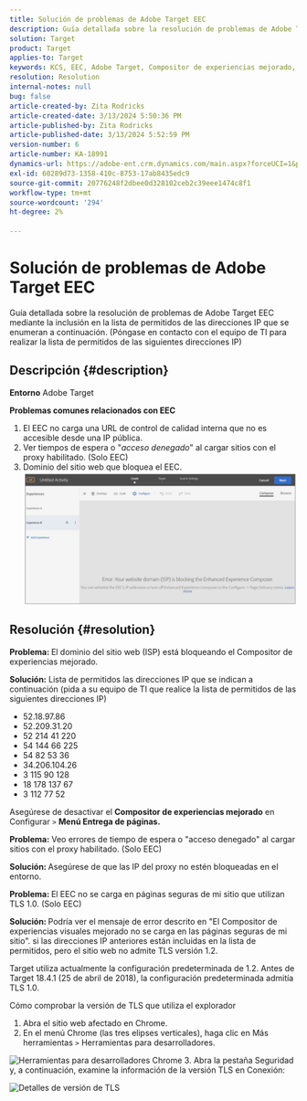 ```yaml
---
title: Solución de problemas de Adobe Target EEC
description: Guía detallada sobre la resolución de problemas de Adobe Target EEC
solution: Target
product: Target
applies-to: Target
keywords: KCS, EEC, Adobe Target, Compositor de experiencias mejorado, solución de problemas
resolution: Resolution
internal-notes: null
bug: false
article-created-by: Zita Rodricks
article-created-date: 3/13/2024 5:50:36 PM
article-published-by: Zita Rodricks
article-published-date: 3/13/2024 5:52:59 PM
version-number: 6
article-number: KA-18991
dynamics-url: https://adobe-ent.crm.dynamics.com/main.aspx?forceUCI=1&pagetype=entityrecord&etn=knowledgearticle&id=1e38952d-62e1-ee11-904c-0022480a227c
exl-id: 60289d73-1358-410c-8753-17ab8435edc9
source-git-commit: 20776248f2dbee0d328102ceb2c39eee1474c8f1
workflow-type: tm+mt
source-wordcount: '294'
ht-degree: 2%

---
```


# Solución de problemas de Adobe Target EEC


Guía detallada sobre la resolución de problemas de Adobe Target EEC mediante la inclusión en la lista de permitidos de las direcciones IP que se enumeran a continuación. (Póngase en contacto con el equipo de TI para realizar la lista de permitidos de las siguientes direcciones IP)

## Descripción {#description}


<b>Entorno</b>
Adobe Target

<b>Problemas comunes relacionados con EEC</b>
1. El EEC no carga una URL de control de calidad interna que no es accesible desde una IP pública.
2. Ver tiempos de espera o &quot;*acceso denegado*&quot; al cargar sitios con el proxy habilitado. (Solo EEC)  
3. Dominio del sitio web que bloquea el EEC.
   <br>![](assets/___1f38952d-62e1-ee11-904c-0022480a227c___.png)

## Resolución {#resolution}


<b>Problema: </b>El dominio del sitio web (ISP) está bloqueando el Compositor de experiencias mejorado.

<b>Solución:</b> Lista de permitidos las direcciones IP que se indican a continuación (pida a su equipo de TI que realice la lista de permitidos de las siguientes direcciones IP)



- 52.18.97.86
- 52.209.31.20
- 52 214 41 220
- 54 144 66 225
- 54 82 53 36
- 34.206.104.26
- 3 115 90 128
- 18 178 137 67
- 3 112 77 52


Asegúrese de desactivar el <b>Compositor de experiencias mejorado</b> en Configurar `>` <b> Menú Entrega de páginas.</b>





<b>Problema:</b> Veo errores de tiempo de espera o &quot;acceso denegado&quot; al cargar sitios con el proxy habilitado. (Solo EEC)  

<b>Solución: </b>Asegúrese de que las IP del proxy no estén bloqueadas en el entorno.



<b>Problema: </b>El EEC no se carga en páginas seguras de mi sitio que utilizan TLS 1.0. (Solo EEC)  

<b>Solución: </b>Podría ver el mensaje de error descrito en &quot;El Compositor de experiencias visuales mejorado no se carga en las páginas seguras de mi sitio&quot;. si las direcciones IP anteriores están incluidas en la lista de permitidos, pero el sitio web no admite TLS versión 1.2.

Target utiliza actualmente la configuración predeterminada de 1.2. Antes de Target 18.4.1 (25 de abril de 2018), la configuración predeterminada admitía TLS 1.0.

Cómo comprobar la versión de TLS que utiliza el explorador
1. Abra el sitio web afectado en Chrome.
2. En el menú Chrome (las tres elipses verticales), haga clic en Más herramientas `>`  Herramientas para desarrolladores.

![Herramientas para desarrolladores Chrome](https://experienceleague.adobe.com/docs/target/assets/chrome-developer-tools.png?lang=en)
3. Abra la pestaña Seguridad y, a continuación, examine la información de la versión TLS en Conexión:

![Detalles de versión de TLS](https://experienceleague.adobe.com/docs/target/assets/chrome-tls-version.png?lang=en)
